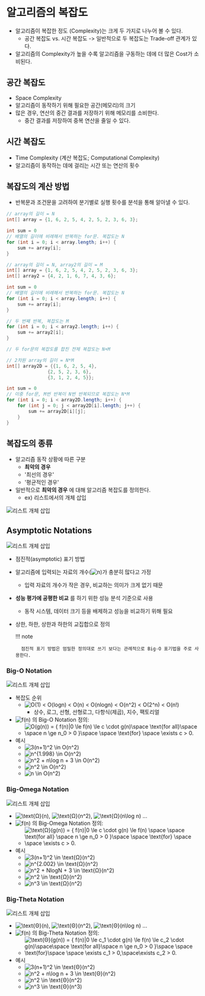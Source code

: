 # 알고리즘의 복잡도

- 알고리즘이 복잡한 정도 (Complexity)는 크게 두 가지로 나누어 볼 수 있다.
    - 공간 복잡도 vs. 시간 복잡도 -> 일반적으로 두 복잡도는 Trade-off 관계가 있다.
- 알고리즘의 Complexity가 높을 수록 알고리즘을 구동하는 데에 더 많은 Cost가 소비된다.

## 공간 복잡도

- Space Complexity
- 알고리즘이 동작하기 위해 필요한 공간(메모리)의 크기
- 많은 경우, 연산의 중간 결과를 저장하기 위해 메모리를 소비한다.
    - 중간 결과를 저장하여 중복 연산을 줄일 수 있다.

## 시간 복잡도

- Time Complexity (계산 복잡도; Computational Complexity)
- 알고리즘이 동작하는 데에 걸리는 시간 또는 연산의 횟수

## 복잡도의 계산 방법

- 반복문과 조건문을 고려하여 분기별로 실행 횟수를 분석을 통해 알아낼 수 있다.

``` java
// array의 길이 = N
int[] array = {1, 6, 2, 5, 4, 2, 5, 2, 3, 6, 3};

int sum = 0
// 배열의 길이에 비례해서 반복하는 for문. 복잡도는 N
for (int i = 0; i < array.length; i++) { 
    sum += array[i];
}
```

``` java
// array의 길이 = N, array2의 길이 = M
int[] array = {1, 6, 2, 5, 4, 2, 5, 2, 3, 6, 3};
int[] array2 = {4, 2, 1, 6, 7, 4, 3, 6};

int sum = 0
// 배열의 길이에 비례해서 반복하는 for문. 복잡도는 N
for (int i = 0; i < array.length; i++) { 
    sum += array[i];
}

// 두 번째 반복, 복잡도는 M
for (int i = 0; i < array2.length; i++) { 
    sum += array2[i];
}

// 두 for문의 복잡도를 합친 전체 복잡도는 N+M
```

``` java
// 2차원 array의 길이 = N*M
int[] array2D = {{1, 6, 2, 5, 4},
               {2, 5, 2, 3, 6},
               {3, 1, 2, 4, 5}};

int sum = 0
// 이중 for문, M번 반복이 N번 반복되므로 복잡도는 N*M
for (int i = 0; i < array2D.length; i++) { 
    for (int j = 0; j < array2D[i].length; j++) { 
        sum += array2D[i][j];
    }
}
```

## 복잡도의 종류

- 알고리즘 동작 상황에 따른 구분
    - **최악의 경우**
    - '최선의 경우'
    - '평균적인 경우'
- 일반적으로 **최악의 경우** 에 대해 알고리즘 복잡도를 정의한다.
    - ex) 리스트에서의 개체 삽입

![리스트 개체 삽입](img/section4/1.png)

## Asymptotic Notations

![리스트 개체 삽입](img/section4/2.png)

- 점진적(asymptotic) 표기 방법
- 알고리즘에 입력되는 자료의 개수(![n](https://render.githubusercontent.com/render/math?math=n))가 충분히 많다고 가정
    - 입력 자료의 개수가 작은 경우, 비교하는 의미가 크게 없기 때문
- **성능 평가에 공평한 비교** 를 하기 위한 성능 분석 기준으로 사용
    - 동작 시스템, 데이터 크기 등을 배제하고 성능을 비교하기 위해 필요
- 상한, 하한, 상한과 하한의 교집합으로 정의

    !!! note

        점진적 표기 방법은 엄밀한 정의대로 쓰기 보다는 관례적으로 Big-O 표기법을 주로 사용한다.


### Big-O Notation

![리스트 개체 삽입](img/section4/3.png)

- 복잡도 순위
    - ![O(1) < O(logn) < O(n) < O(nlogn) < O(n^2) < O(2^n) < O(n!)](https://render.githubusercontent.com/render/math?math=O(1)%20%3C%20O(logn)%20%3C%20O(n)%20%3C%20O(nlogn)%20%3C%20O(n%5E2)%20%3C%20O(2%5En)%20%3C%20O(n!))
        - 상수, 로그, 선형, 선형로그, 다항식(제곱), 지수, 팩토리얼
- ![f(n)](https://render.githubusercontent.com/render/math?math=f(n)) 의 Big-O Notation 정의:
    - ![O(g(n)) = \{ f(n)|0 \le f(n) \le c \cdot g(n)\space \text{for all}\space \space n \ge n_0 > 0 \}\space \space \text{for} \space \exists c > 0.](https://render.githubusercontent.com/render/math?math=O(g(n))%20%3D%20%5C%7B%20f(n)%7C0%20%5Cle%20f(n)%20%5Cle%20c%20%5Ccdot%20g(n)%5Cspace%20%5Ctext%7Bfor%20all%7D%5Cspace%20%5Cspace%20n%20%5Cge%20n_0%20%3E%200%20%5C%7D%5Cspace%20%5Cspace%20%5Ctext%7Bfor%7D%20%5Cspace%20%5Cexists%20c%20%3E%200.)
- 예시
    - ![3(n+1)^2 \in O(n^2)](https://render.githubusercontent.com/render/math?math=3(n%2B1)%5E2%20%5Cin%20O(n%5E2))
    - ![n^{1.998} \in O(n^2)](https://render.githubusercontent.com/render/math?math=n%5E%7B1.998%7D%20%5Cin%20O(n%5E2))
    - ![n^2 + n\log n + 3 \in O(n^2)](https://render.githubusercontent.com/render/math?math=n%5E2%20%2B%20n%5Clog%20n%20%2B%203%20%5Cin%20O(n%5E2))
    - ![n^2 \in O(n^2)](https://render.githubusercontent.com/render/math?math=n%5E2%20%5Cin%20O(n%5E2))
    - ![n \in O(n^2)](https://render.githubusercontent.com/render/math?math=n%20%5Cin%20O(n%5E2))

### Big-Omega  Notation

![리스트 개체 삽입](img/section4/4.png)

- ![\text{Ω}(n)](https://render.githubusercontent.com/render/math?math=%5Ctext{Ω}(n)),  ![\text{Ω}(n^2)](https://render.githubusercontent.com/render/math?math=%5Ctext{Ω}(n%5E2)), ![\text{Ω}(n\log n)](https://render.githubusercontent.com/render/math?math=%5Ctext{Ω}(n%5Clog%20n)) ...
- ![f(n)](https://render.githubusercontent.com/render/math?math=f(n)) 의 Big-Omega Notation 정의:
    - ![\text{Ω}(g(n)) = \{ f(n)|0 \le c \cdot g(n) \le f(n) \space \space  \text{for all} \space n \ge n_0 > 0 \}\space \space \text{for} \space \space \exists c > 0.](https://render.githubusercontent.com/render/math?math=%5Ctext{Ω}(g(n))%20%3D%20%5C%7B%20f(n)%7C0%20%5Cle%20c%20%5Ccdot%20g(n)%20%5Cle%20f(n)%20%5Cspace%20%5Cspace%20%20%5Ctext%7Bfor%20all%7D%20%5Cspace%20n%20%5Cge%20n_0%20%3E%200%20%5C%7D%5Cspace%20%5Cspace%20%5Ctext%7Bfor%7D%20%5Cspace%20%5Cspace%20%5Cexists%20c%20%3E%200.)
- 예시
    - ![3(n+1)^2 \in \text{Ω}(n^2)](https://render.githubusercontent.com/render/math?math=3(n%2B1)%5E2%20%5Cin%20%5Ctext{Ω}(n%5E2))
    - ![n^{2.002} \in \text{Ω}(n^2)](https://render.githubusercontent.com/render/math?math=n%5E%7B2.002%7D%20%5Cin%20%5Ctext{Ω}(n%5E2))
    - ![n^2 + NlogN + 3 \in \text{Ω}(n^2)](https://render.githubusercontent.com/render/math?math=n%5E2%20%2B%20NlogN%20%2B%203%20%5Cin%20%5Ctext{Ω}(n%5E2))
    - ![n^2 \in \text{Ω}(n^2)](https://render.githubusercontent.com/render/math?math=n%5E2%20%5Cin%20%5Ctext{Ω}(n%5E2))
    - ![n^3 \in \text{Ω}(n^2)](https://render.githubusercontent.com/render/math?math=n%5E3%20%5Cin%20%5Ctext{Ω}(n%5E2))

### Big-Theta Notation

![리스트 개체 삽입](img/section4/5.png)

- ![\text{Θ}(n)](https://render.githubusercontent.com/render/math?math=%5Ctext{Θ}(n)),  ![\text{Θ}(n^2)](https://render.githubusercontent.com/render/math?math=%5Ctext{Θ}(n%5E2)), ![\text{Θ}(n\log n)](https://render.githubusercontent.com/render/math?math=%5Ctext{Θ}(n%5Clog%20n)) ...
- ![f(n)](https://render.githubusercontent.com/render/math?math=f(n)) 의 Big-Theta Notation 정의:
    - ![\text{Θ}(g(n)) = \{ f(n)|0 \le c_1 \cdot g(n) \le f(n) \le c_2 \cdot g(n)\space\space \text{for all}\space n \ge n_0 > 0 \}\space \space \text{for}\space \space \exists c_1 > 0,\space\exists c_2 > 0.](https://render.githubusercontent.com/render/math?math=%5Ctext{Θ}(g(n))%20%3D%20%5C%7B%20f(n)%7C0%20%5Cle%20c_1%20%5Ccdot%20g(n)%20%5Cle%20f(n)%20%5Cle%20c_2%20%5Ccdot%20g(n)%5Cspace%5Cspace%20%5Ctext%7Bfor%20all%7D%5Cspace%20n%20%5Cge%20n_0%20%3E%200%20%5C%7D%5Cspace%20%5Cspace%20%5Ctext%7Bfor%7D%5Cspace%20%5Cspace%20%5Cexists%20c_1%20%3E%200%2C%5Cspace%5Cexists%20c_2%20%3E%200.)
- 예시
    - ![3(n+1)^2 \in \text{Θ}(n^2)](https://render.githubusercontent.com/render/math?math=3(n%2B1)%5E2%20%5Cin%20%5Ctext{Θ}(n%5E2))
    - ![n^2 + n\log n + 3 \in \text{Θ}(n^2)](https://render.githubusercontent.com/render/math?math=n%5E2%20%2B%20n%5Clog%20n%20%2B%203%20%5Cin%20%5Ctext{Θ}(n%5E2))
    - ![n^2 \in \text{Θ}(n^2)](https://render.githubusercontent.com/render/math?math=n%5E2%20%5Cin%20%5Ctext{Θ}(n%5E2))
    - ![n^3 \in \text{Θ}(n^3)](https://render.githubusercontent.com/render/math?math=n%5E3%20%5Cin%20%5Ctext{Θ}(n%5E3))
